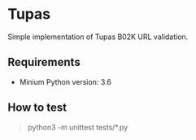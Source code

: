 # Tupas

Simple implementation of Tupas B02K URL validation.


## Requirements

 - Minium Python version: 3.6


## How to test

> python3 -m unittest tests/*.py

